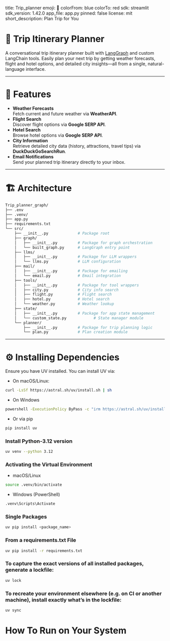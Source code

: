 title: Trip_planner
emoji: 🐨
colorFrom: blue
colorTo: red
sdk: streamlit
sdk_version: 1.42.0
app_file: app.py
pinned: false
license: mit
short_description: Plan Trip for You

# 🧳 Trip Itinerary Planner

A conversational trip itinerary planner built with [LangGraph](https://langchain-ai.github.io/langgraph/tutorials/introduction/) and custom LangChain tools. Easily plan your next trip by getting weather forecasts, flight and hotel options, and detailed city insights—all from a single, natural-language interface.

---

# 🚀 Features

- **Weather Forecasts**  
  Fetch current and future weather via **WeatherAPI**.
- **Flight Search**  
  Discover flight options via **Google SERP API**.
- **Hotel Search**  
  Browse hotel options via **Google SERP API**.
- **City Information**  
  Retrieve detailed city data (history, attractions, travel tips) via **DuckDuckGoSearchRun**.
- **Email Notifications**  
  Send your planned trip itinerary directly to your inbox.

---

# 🏗️ Architecture
```bash
Trip_planner_graph/
├── .env
├── .venv/
├── app.py
├── requirements.txt
└── src/
    ├── __init__.py             # Package root
    ├── graph/
    │   ├── __init__.py         # Package for graph orchestration
    │   └── built_graph.py      # LangGraph entry point
    ├── llms/
    │   ├── __init__.py         # Package for LLM wrappers
    │   └── llms.py             # LLM configuration
    ├── mail/
    │   ├── __init__.py         # Package for emailing
    │   └── email.py            # Email integration
    ├── tools/
    │   ├── __init__.py         # Package for tool wrappers
    │   ├── city.py             # City info search
    │   ├── flight.py           # Flight search
    │   ├── hotel.py            # Hotel search
    │   └── weather.py          # Weather lookup
    ├── state/
    │   ├── __init__.py         # Package for app state management
    │   └── custom_state.py            # State manager module
    └── planner/
        ├── __init__.py         # Package for trip planning logic
        └── plan.py             # Plan creation module
```
---

# ⚙️ Installing Dependencies

Ensure you have UV installed. You can install UV via:

- On macOS/Linux:

```bash
curl -LsSf https://astral.sh/uv/install.sh | sh
```
- On Windows

```bash
powershell -ExecutionPolicy ByPass -c "irm https://astral.sh/uv/install.ps1 | iex"
```
- Or via pip

```bash
pip install uv
```

### Install Python-3.12 version
```bash
uv venv --python 3.12
```

### Activating the Virtual Environment 

- macOS/Linux
```bash
source .venv/bin/activate
```

- Windows (PowerShell)

```bash
.venv\Scripts\Activate
```

### Single Packages
```bash
uv pip install <package_name>
```

### From a requirements.txt File
```bash
uv pip install -r requirements.txt
```

### To capture the exact versions of all installed packages, generate a lockfile:
```bash
uv lock
```

### To recreate your environment elsewhere (e.g. on CI or another machine), install exactly what’s in the lockfile:

```bash
uv sync
```

# How To Run on Your System

